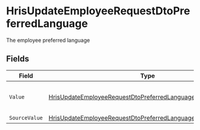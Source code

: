 # HrisUpdateEmployeeRequestDtoPreferredLanguage

The employee preferred language


## Fields

| Field                                                                                                                                                     | Type                                                                                                                                                      | Required                                                                                                                                                  | Description                                                                                                                                               | Example                                                                                                                                                   |
| --------------------------------------------------------------------------------------------------------------------------------------------------------- | --------------------------------------------------------------------------------------------------------------------------------------------------------- | --------------------------------------------------------------------------------------------------------------------------------------------------------- | --------------------------------------------------------------------------------------------------------------------------------------------------------- | --------------------------------------------------------------------------------------------------------------------------------------------------------- |
| `Value`                                                                                                                                                   | [HrisUpdateEmployeeRequestDtoPreferredLanguageValue](../../Models/Components/HrisUpdateEmployeeRequestDtoPreferredLanguageValue.md)                       | :heavy_minus_sign:                                                                                                                                        | The ISO639-2 Code of the language                                                                                                                         | eng                                                                                                                                                       |
| `SourceValue`                                                                                                                                             | [HrisUpdateEmployeeRequestDtoPreferredLanguageSourceValueUnion](../../Models/Components/HrisUpdateEmployeeRequestDtoPreferredLanguageSourceValueUnion.md) | :heavy_minus_sign:                                                                                                                                        | N/A                                                                                                                                                       |                                                                                                                                                           |